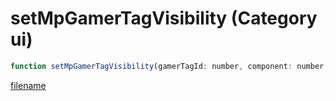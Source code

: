 # setMpGamerTagVisibility (Category ui)

```js
function setMpGamerTagVisibility(gamerTagId: number, component: number, toggle: boolean): void
```

[filename](setMpGamerTagVisibility_m.md ':include')